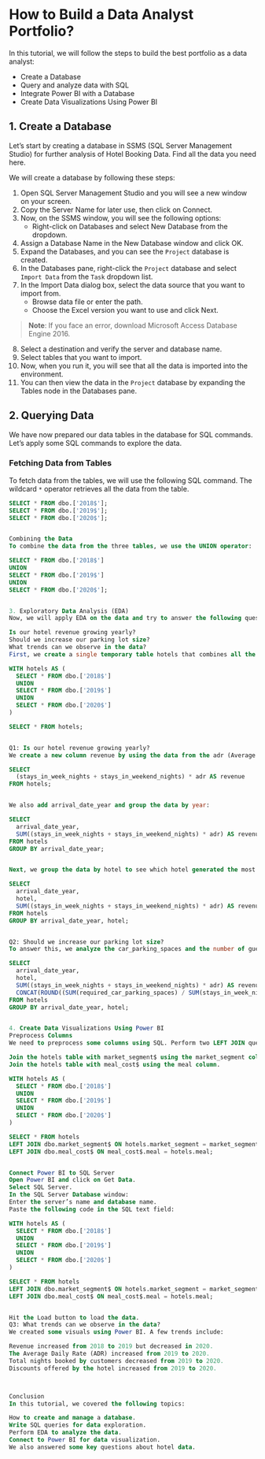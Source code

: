 # How to Build a Data Analyst Portfolio?

In this tutorial, we will follow the steps to build the best portfolio as a data analyst:

- Create a Database
- Query and analyze data with SQL
- Integrate Power BI with a Database
- Create Data Visualizations Using Power BI

## 1. Create a Database
Let’s start by creating a database in SSMS (SQL Server Management Studio) for further analysis of Hotel Booking Data. Find all the data you need here.

We will create a database by following these steps:

1. Open SQL Server Management Studio and you will see a new window on your screen.
2. Copy the Server Name for later use, then click on Connect.
3. Now, on the SSMS window, you will see the following options:
   - Right-click on Databases and select New Database from the dropdown.
4. Assign a Database Name in the New Database window and click OK.
5. Expand the Databases, and you can see the `Project` database is created.
6. In the Databases pane, right-click the `Project` database and select `Import Data` from the `Task` dropdown list.
7. In the Import Data dialog box, select the data source that you want to import from.
   - Browse data file or enter the path.
   - Choose the Excel version you want to use and click Next.

> **Note**: If you face an error, download Microsoft Access Database Engine 2016.

8. Select a destination and verify the server and database name.
9. Select tables that you want to import.
10. Now, when you run it, you will see that all the data is imported into the environment.
11. You can then view the data in the `Project` database by expanding the Tables node in the Databases pane.

## 2. Querying Data

We have now prepared our data tables in the database for SQL commands. Let’s apply some SQL commands to explore the data.

### Fetching Data from Tables
To fetch data from the tables, we will use the following SQL command. The wildcard `*` operator retrieves all the data from the table.

```sql
SELECT * FROM dbo.['2018$'];
SELECT * FROM dbo.['2019$'];
SELECT * FROM dbo.['2020$'];


Combining the Data
To combine the data from the three tables, we use the UNION operator:

SELECT * FROM dbo.['2018$']
UNION
SELECT * FROM dbo.['2019$']
UNION
SELECT * FROM dbo.['2020$'];


3. Exploratory Data Analysis (EDA)
Now, we will apply EDA on the data and try to answer the following questions:

Is our hotel revenue growing yearly?
Should we increase our parking lot size?
What trends can we observe in the data?
First, we create a single temporary table hotels that combines all the data:

WITH hotels AS (
  SELECT * FROM dbo.['2018$']
  UNION
  SELECT * FROM dbo.['2019$']
  UNION
  SELECT * FROM dbo.['2020$']
)

SELECT * FROM hotels;


Q1: Is our hotel revenue growing yearly?
We create a new column revenue by using the data from the adr (Average Daily Rate), stays_in_week_nights, and stays_in_weekend_nights columns:

SELECT 
  (stays_in_week_nights + stays_in_weekend_nights) * adr AS revenue 
FROM hotels;


We also add arrival_date_year and group the data by year:

SELECT 
  arrival_date_year,
  SUM((stays_in_week_nights + stays_in_weekend_nights) * adr) AS revenue 
FROM hotels 
GROUP BY arrival_date_year;


Next, we group the data by hotel to see which hotel generated the most revenue:

SELECT 
  arrival_date_year, 
  hotel,
  SUM((stays_in_week_nights + stays_in_weekend_nights) * adr) AS revenue 
FROM hotels 
GROUP BY arrival_date_year, hotel;


Q2: Should we increase our parking lot size?
To answer this, we analyze the car_parking_spaces and the number of guests using the following query:

SELECT
  arrival_date_year, 
  hotel,
  SUM((stays_in_week_nights + stays_in_weekend_nights) * adr) AS revenue,
  CONCAT(ROUND((SUM(required_car_parking_spaces) / SUM(stays_in_week_nights + stays_in_weekend_nights)) * 100, 2), '%') AS parking_percentage 
FROM hotels 
GROUP BY arrival_date_year, hotel;


4. Create Data Visualizations Using Power BI
Preprocess Columns
We need to preprocess some columns using SQL. Perform two LEFT JOIN queries:

Join the hotels table with market_segment$ using the market_segment column.
Join the hotels table with meal_cost$ using the meal column.

WITH hotels AS (
  SELECT * FROM dbo.['2018$']
  UNION
  SELECT * FROM dbo.['2019$']
  UNION
  SELECT * FROM dbo.['2020$']
)

SELECT * FROM hotels
LEFT JOIN dbo.market_segment$ ON hotels.market_segment = market_segment$.market_segment
LEFT JOIN dbo.meal_cost$ ON meal_cost$.meal = hotels.meal;


Connect Power BI to SQL Server
Open Power BI and click on Get Data.
Select SQL Server.
In the SQL Server Database window:
Enter the server’s name and database name.
Paste the following code in the SQL text field:

WITH hotels AS (
  SELECT * FROM dbo.['2018$']
  UNION
  SELECT * FROM dbo.['2019$']
  UNION
  SELECT * FROM dbo.['2020$']
)

SELECT * FROM hotels
LEFT JOIN dbo.market_segment$ ON hotels.market_segment = market_segment$.market_segment
LEFT JOIN dbo.meal_cost$ ON meal_cost$.meal = hotels.meal;


Hit the Load button to load the data.
Q3: What trends can we observe in the data?
We created some visuals using Power BI. A few trends include:

Revenue increased from 2018 to 2019 but decreased in 2020.
The Average Daily Rate (ADR) increased from 2019 to 2020.
Total nights booked by customers decreased from 2019 to 2020.
Discounts offered by the hotel increased from 2019 to 2020.



Conclusion
In this tutorial, we covered the following topics:

How to create and manage a database.
Write SQL queries for data exploration.
Perform EDA to analyze the data.
Connect to Power BI for data visualization.
We also answered some key questions about hotel data.
